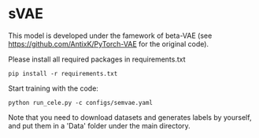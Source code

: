# sVAE

This model is developed under the famework of beta-VAE (see https://github.com/AntixK/PyTorch-VAE for the original code).

Please install all required packages in requirements.txt

```
pip install -r requirements.txt
```

Start training with the code:

```
python run_cele.py -c configs/semvae.yaml
```

Note that you need to download datasets and generates labels by yourself, and put them in a 'Data' folder under the main directory.
